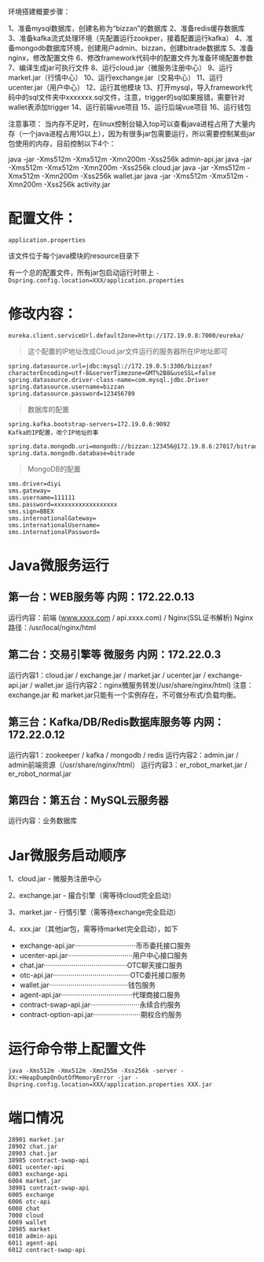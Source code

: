 环境搭建概要步骤：

1、准备mysql数据库，创建名称为“bizzan”的数据库
2、准备redis缓存数据库
3、准备kafka流式处理环境（先配置运行zookper，接着配置运行kafka）
4、准备mongodb数据库环境，创建用户admin、bizzan，创建bitrade数据库
5、准备nginx，修改配置文件
6、修改framework代码中的配置文件为准备环境配置参数
7、编译生成jar可执行文件
8、运行cloud.jar（微服务注册中心）
9、运行market.jar（行情中心）
10、运行exchange.jar（交易中心）
11、运行ucenter.jar（用户中心）
12、运行其他模块
13、打开mysql，导入framework代码中的sql文件夹中xxxxxxx.sql文件，注意，trigger的sql如果报错，需要针对wallet表添加trigger
14、运行前端vue项目
15、运行后端vue项目
16、运行钱包


注意事项：
当内存不足时，在linux控制台输入top可以查看java进程占用了大量内存（一个java进程占用1G以上），因为有很多jar包需要运行，所以需要控制某些jar包使用的内存，目前控制以下4个：

java -jar -Xms512m -Xmx512m -Xmn200m -Xss256k  admin-api.jar
java -jar -Xms512m -Xmx512m -Xmn200m -Xss256k  cloud.jar
java -jar -Xms512m -Xmx512m -Xmn200m -Xss256k  wallet.jar
java -jar -Xms512m -Xmx512m -Xmn200m -Xss256k  activity.jar

# 配置文件：
`application.properties`

该文件位于每个java模块的resource目录下

有一个总的配置文件，所有jar包启动运行时带上 `-Dspring.config.location=XXX/application.properties`

# 修改内容：
```
eureka.client.serviceUrl.defaultZone=http://172.19.0.8:7000/eureka/
```

> 这个配置的IP地址改成Cloud.jar文件运行的服务器所在IP地址即可

```
spring.datasource.url=jdbc:mysql://172.19.0.5:3306/bizzan?characterEncoding=utf-8&serverTimezone=GMT%2B8&useSSL=false
spring.datasource.driver-class-name=com.mysql.jdbc.Driver
spring.datasource.username=bizzan
spring.datasource.password=123456789
```

> 数据库的配置

```
spring.kafka.bootstrap-servers=172.19.0.6:9092
Kafka的IP配置，改个IP地址的事

spring.data.mongodb.uri=mongodb://bizzan:123456@172.19.0.6:27017/bitrade
spring.data.mongodb.database=bitrade
```

> MongoDB的配置

```
sms.driver=diyi
sms.gateway=
sms.username=111111
sms.password=xxxxxxxxxxxxxxxxxx
sms.sign=BBEX
sms.internationalGateway=
sms.internationalUsername=
sms.internationalPassword=
```

# Java微服务运行

## 第一台：WEB服务等 内网：172.22.0.13

运行内容：前端 (www.xxxx.com / api.xxxx.com) / Nginx(SSL证书解析)
Nginx路径：/usr/local/nginx/html

## 第二台：交易引擎等 微服务 内网：172.22.0.3

运行内容1：cloud.jar / exchange.jar / market.jar / ucenter.jar / exchange-api.jar / wallet.jar
运行内容2：nginx微服务转发(/usr/share/nginx/html)
注意：exchange.jar 和 market.jar只能有一个实例存在，不可做分布式/负载均衡。

## 第三台：Kafka/DB/Redis数据库服务等 内网：172.22.0.12

运行内容1：zookeeper / kafka / mongodb / redis
运行内容2：admin.jar / admin前端资源（/usr/share/nginx/html）
运行内容3：er_robot_market.jar / er_robot_normal.jar

## 第四台：第五台：MySQL云服务器

运行内容：业务数据库

# Jar微服务启动顺序

1、cloud.jar - 微服务注册中心

2、exchange.jar - 撮合引擎（需等待cloud完全启动）

3、market.jar - 行情引擎（需等待exchange完全启动）

4、xxx.jar（其他jar包，需等待market完全启动），如下

- exchange-api.jar·······························币币委托接口服务
- ucenter-api.jar·································用户中心接口服务
- chat.jar··········································OTC聊天接口服务
- otc-api.jar·······································OTC委托接口服务
- wallet.jar········································钱包服务
- agent-api.jar····································代理商接口服务
- contract-swap-api.jar·························永续合约服务
- contract-option-api.jar························期权合约服务

# 运行命令带上配置文件

```shell
java -Xms512m -Xmx512m -Xmn255m -Xss256k -server -XX:+HeapDumpOnOutOfMemoryError -jar -Dspring.config.location=XXX/application.properties XXX.jar
```

# 端口情况

```shell
28901 market.jar
28902 chat.jar
28903 chat.jar
38985 contract-swap-api
6001 ucenter-api
6003 exchange-api
6004 market.jar
38901 contract-swap-api
6005 exchange
6006 otc-api
6008 chat
7000 cloud
6009 wallet
28985 market    
6010 admin-api
6011 agent-api
6012 contract-swap-api
```